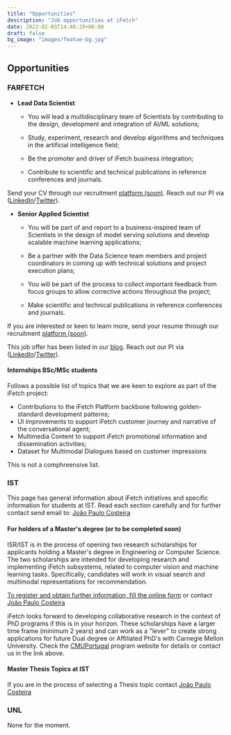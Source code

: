 ```yaml
---
title: "Opportunities"
description: "Job opportunities at iFetch"
date: 2022-02-03T14:40:29+06:00
draft: false
bg_image: "images/featue-bg.jpg"
---
```



## Opportunities

### FARFETCH

* **Lead Data Scientist**

  * You will lead a multidisciplinary team of Scientists by contributing to the design, development and integration of AI/ML solutions;

  * Study, experiment, research and develop algorithms and techniques in the artificial intelligence field;

  * Be the promoter and driver of iFetch business integration;

  * Contribute to scientific and technical publications in reference conferences and journals.


Send your CV through our recruitment [platform (soon)](). Reach out our PI via ([LinkedIn](https://www.linkedin.com/in/rjgsousa/)/[Twitter](https://twitter.com/rjgsousa)).


* **Senior Applied Scientist**
  * You will be part of and report to a business-inspired team of Scientists in the design of model serving solutions and develop scalable machine learning applications;

  * Be a partner with the Data Science team members and project coordinators in coming up with technical solutions and project execution plans;

  * You will be part of the process to collect important feedback from focus groups to allow corrective actions throughout the project;

  * Make scientific and technical publications in reference conferences and journals.

If you are interested or keen to learn more, send your resume through our recruitment [platform (soon)]().

This job offer has been listed in our [blog](https://ifetch-chatbot.github.io/blog/blog-post-20200713/). Reach out our PI via ([LinkedIn](https://www.linkedin.com/in/rjgsousa/)/[Twitter](https://twitter.com/rjgsousa)).

#### Internships BSc/MSc students

Follows a possible list of topics that we are keen to explore as part of the iFetch project:

- Contributions to the iFetch Platform backbone following golden-standard development patterns;
- UI improvements to support iFetch customer journey and narrative of the conversational agent;
- Multimedia Content to support iFetch promotional information and dissemination activities;
- Dataset for Multimodal Dialogues based on customer impressions

This is not a comphreensive list.

### IST

This page has general information about iFetch initiatives and specific information for students at IST. Read each section carefully and for further contact send email to: [João Paulo Costeira](http://www.isr.ist.utl.pt/~jpc)

#### For holders of a Master's degree (or to be completed soon)

ISR/IST is in the process of opening two research scholarships for applicants holding a Master's degree in Engineering or Computer Science. The two scholarships are intended for developing research and implementing iFetch subsystems, related to computer vision and machine learning tasks. Specifically, candidates will work in visual search and multimodal representations for recommendation.

[To register and obtain further information, fill the online form](https://forms.gle/5cEpeYF81fjoXvXPA) or contact [João Paulo Costeira](http://www.isr.ist.utl.pt/~jpc)

iFetch looks forward to developing collaborative research in the context of PhD programs if this is in your horizon. These scholarships have a larger time frame (minimum 2 years) and can work as a "lever" to create strong applications for future Dual degree or Affiliated PhD's with Carnegie Mellon University. Check the [CMUPortugal](https://cmuportugal.org) program website for details or contact us in the link above.

#### Master Thesis Topics at IST
If you are in the process of selecting a Thesis topic contact [João Paulo Costeira](http://www.isr.ist.utl.pt/~jpc)

### UNL

None for the moment.
